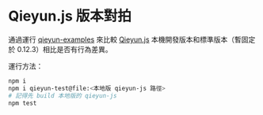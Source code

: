 # Qieyun.js 版本對拍

通過運行 [qieyun-examples](https://github.com/nk2028/qieyun-examples/) 來比較 [Qieyun.js](https://github.com/nk2028/qieyun-js) 本機開發版本和標準版本（暫固定於 0.12.3）相比是否有行為差異。

運行方法：

```sh
npm i
npm i qieyun-test@file:<本地版 qieyun-js 路徑>
# 記得先 build 本地版的 qieyun-js
npm test
```
